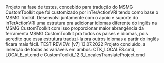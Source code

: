 Projeto na fase de testes, concebido para tradução do MSMG CustomToolkit que foi customizado por inTerActionVRI tendo como base o MSMG Toolkit. Desenvolvi juntamente com o apoio e suporte do inTerActionVRI uma estrutura pra adicionar idiomas diferente do inglês na MSMG CustomToolkit com isso proporcionar maior abrangência da ferramenta MSMG CustomToolkit pra todos os paises e idiomas, pois acredito que essa estrutura traduzi-la pra outros idiomas a partir do inglês ficara mais fácil. TEST REVIEW: [v7] 13.07.2022 Projeto concluído, a inserção de todas as variáveis em ambos: CTK_LOCALES.cmd, LOCALE_pt.cmd e CustomToolkit_12.3_LocalesTranslateProject.cmd
